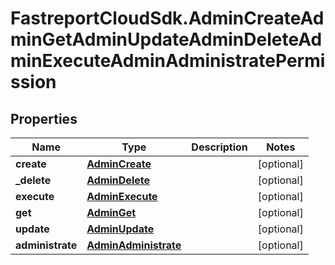 # FastreportCloudSdk.AdminCreateAdminGetAdminUpdateAdminDeleteAdminExecuteAdminAdministratePermission

## Properties

Name | Type | Description | Notes
------------ | ------------- | ------------- | -------------
**create** | [**AdminCreate**](AdminCreate.md) |  | [optional] 
**_delete** | [**AdminDelete**](AdminDelete.md) |  | [optional] 
**execute** | [**AdminExecute**](AdminExecute.md) |  | [optional] 
**get** | [**AdminGet**](AdminGet.md) |  | [optional] 
**update** | [**AdminUpdate**](AdminUpdate.md) |  | [optional] 
**administrate** | [**AdminAdministrate**](AdminAdministrate.md) |  | [optional] 


